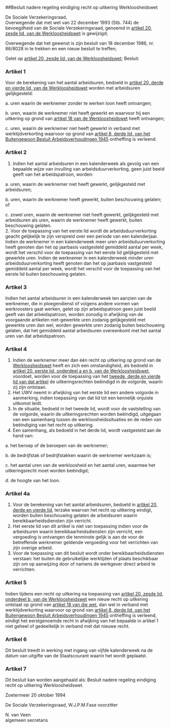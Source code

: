 <meta http-equiv='Content-Type' content='text/html; charset=utf-8' />

##Besluit nadere regeling eindiging recht op uitkering Werkloosheidswet

De Sociale Verzekeringsraad,  
Overwegende dat met wet van 22 december 1993 (Stb. 744) de bevoegdheid van de Sociale Verzekeringsraad, genoemd in [artikel 20, zesde lid, van de Werkloosheidswet](../../../../../../../../../../wet/werkloosheidswet/BWBR0004045/README.md) is gewijzigd;

Overwegende dat het gewenst is zijn besluit van 18 december 1986, nr. 86/8028 in te trekken en een nieuw besluit te treffen;

Gelet op [artikel 20, zesde lid, van de Werkloosheidswet](../../../../../../../../../../wet/werkloosheidswet/BWBR0004045/README.md);
Besluit:    

### Artikel  1  

Voor de berekening van het aantal arbeidsuren, bedoeld in [artikel 20, derde en vierde lid, van de Werkloosheidswet](../../../../../../../../../../wet/werkloosheidswet/BWBR0004045/README.md) worden met arbeidsuren gelijkgesteld: 

a. uren waarin de werknemer zonder te werken loon heeft ontvangen;  

b. uren, waarin de werknemer niet heeft gewerkt en waarvoor hij een uitkering op grond van [artikel 18 van de Werkloosheidswet](../../../../../../../../../../wet/werkloosheidswet/BWBR0004045/README.md) heeft ontvangen;  

c. uren, waarin de werknemer niet heeft gewerkt in verband met werktijdverkorting waarvoor op grond van [artikel 8, derde lid, van het Buitengewoon Besluit Arbeidsverhoudingen 1945](../../../../../../../../../../KB/buitengewoon/besluit/arbeidsverhoudingen/1945/BWBR0002014/README.md) ontheffing is verleend.    

### Artikel  2  

1.  Indien het aantal arbeidsuren in een kalenderweek als gevolg van een bepaalde wijze van invulling van arbeidsduurverkorting, geen juist beeld geeft van het arbeidspatroon, worden: 

a. uren, waarin de werknemer niet heeft gewerkt, gelijkgesteld met arbeidsuren;  

b. uren, waarin de werknemer heeft gewerkt, buiten beschouwing gelaten; of  

c. zowel uren, waarin de werknemer niet heeft gewerkt, gelijkgesteld met arbeidsuren als uren, waarin de werknemer heeft gewerkt, buiten beschouwing gelaten.     
2.  Voor de toepassing van het eerste lid wordt de arbeidsduurverkorting geacht gelijkelijk te zijn verspreid over een periode van een kalenderjaar. Indien de werknemer in een kalenderweek meer uren arbeidsduurverkorting heeft genoten dan het op jaarbasis vastgesteld gemiddeld aantal per week, wordt het verschil voor de toepassing van het eerste lid gelijkgesteld met gewerkte uren. Indien de werknemer in een kalenderweek minder uren arbeidsduurverkorting heeft genoten dan het op jaarbasis vastgesteld gemiddeld aantal per week, wordt het verschil voor de toepassing van het eerste lid buiten beschouwing gelaten.   

### Artikel  3  

Indien het aantal arbeidsuren in een kalenderweek ten aanzien van de werknemer, die in ploegendienst of volgens andere vormen van werkroosters gaat werken, gelet op zijn arbeidspatroon geen juist beeld geeft van dat arbeidspatroon, worden zonodig in afwijking van de voorgaande artikelen niet-gewerkte uren zodanig gelijkgesteld met gewerkte uren dan wel, worden gewerkte uren zodanig buiten beschouwing gelaten, dat het gemiddeld aantal arbeidsuren overeenkomt met het aantal uren van dat arbeidspatroon.  

### Artikel  4  

1.  Indien de werknemer meer dan één recht op uitkering op grond van de [Werkloosheidswet](../../../../../../../../../../wet/werkloosheidswet/BWBR0004045/README.md) heeft en zich een omstandigheid, als bedoeld in [artikel 20, eerste lid, onderdeel a en b, van de Werkloosheidswet](../../../../../../../../../../wet/werkloosheidswet/BWBR0004045/README.md), voordoet, worden voor de toepassing van het [tweede, derde en vierde lid van dat artikel](../../../../../../../../../../wet/werkloosheidswet/BWBR0004045/README.md) de uitkeringsrechten beëindigd in de volgorde, waarin zij zijn ontstaan.   
2.  Het UWV neemt in afwijking van het eerste lid een andere volgorde in aanmerking, indien toepassing van dat lid tot een kennelijk onjuiste uitkomst leidt.   
3.  In de situatie, bedoeld in het tweede lid, wordt voor de vaststelling van de volgorde, waarin de uitkeringsrechten worden beëindigd, uitgegaan van een samenhang tussen de werkloosheidssituaties en de reden van beëindiging van het recht op uitkering.   
4.  Een samenhang, als bedoeld in het derde lid, wordt vastgesteld aan de hand van:  

a. het beroep of de beroepen van de werknemer;  

b. de bedrijfstak of bedrijfstakken waarin de werknemer werkzaam is;  

c. het aantal uren van de werkloosheid en het aantal uren, waarmee het uitkeringsrecht moet worden beëindigd;  

d. de hoogte van het loon.    

### Artikel  4a  

1.  Voor de berekening van het aantal arbeidsuren, bedoeld in [artikel 20, derde en vierde lid](../../../../../../../../../../wet/werkloosheidswet/BWBR0004045/README.md), terzake waarvan het recht op uitkering eindigt, worden buiten beschouwing gelaten de arbeidsuren waarin bereikbaarheidsdiensten zijn verricht.   
2.  Het eerste lid van dit artikel is niet van toepassing indien voor de arbeidsuren waarin bereikbaarheidsdiensten zijn verricht, een vergoeding is ontvangen die tenminste gelijk is aan de voor de betreffende werknemer geldende vergoeding voor het verrichten van zijn overige arbeid.   
3.  Voor de toepassing van dit besluit wordt onder bereikbaarheidsdiensten verstaan: het buiten de gebruikelijke werktijden of plaats beschikbaar zijn om op aanwijzing door of namens de werkgever direct arbeid te verrichten.   

### Artikel  5  

Indien tijdens een recht op uitkering na toepassing van [artikel 20, zesde lid, onderdeel b, van de Werkloosheidswet](../../../../../../../../../../wet/werkloosheidswet/BWBR0004045/README.md) een nieuw recht op uitkering ontstaat op grond van [artikel 18 van die wet](../../../../../../../../../../wet/werkloosheidswet/BWBR0004045/README.md), dan wel in verband met werktijdverkorting waarvoor op grond van [artikel 8, derde lid, van het Buitengewoon Besluit Arbeidsverhoudingen 1945](../../../../../../../../../../KB/buitengewoon/besluit/arbeidsverhoudingen/1945/BWBR0002014/README.md) ontheffing is verleend, eindigt het eerstgenoemde recht in afwijking van het bepaalde in artikel 1 niet geheel of gedeeltelijk in verband met dat nieuwe recht.  

### Artikel  6  

Dit besluit treedt in werking met ingang van vijfde kalenderweek na de datum van uitgifte van de Staatscourant waarin het wordt geplaatst.  

### Artikel  7  

Dit besluit kan worden aangehaald als: Besluit nadere regeling eindiging recht op uitkering Werkloosheidswet.  

Zoetermeer 
20 oktober 1994   

De Sociale Verzekeringsraad, 
W.J.P.M.Fase
voorzitter 

N. van Veen  
algemeen secretaris    
